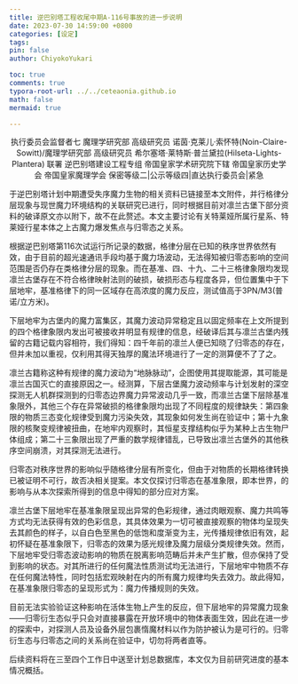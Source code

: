 ```yaml
---
title: 逆巴别塔工程收尾中期A-116号事故的进一步说明
date: 2023-07-30 14:59:00 +0800
categories: [设定]
tags: 
pin: false
author: ChiyokoYukari

toc: true
comments: true
typora-root-url: ../../ceteaonia.github.io
math: false
mermaid: true

---
```

<center>执行委员会监督者七 魔理学研究部 高级研究员 诺茵·克莱儿·索怀特(Noin-Claire-Sowitt)/魔理学研究部 高级研究员 希尔塞塔·莱特斯·普兰黛拉(Hilseta-Lights-Plantera) 联署 逆巴别塔建设工程专组 帝国皇家学术研究院下辖 帝国皇家历史学会 帝国皇家魔理学会
保密等级二|公示等级四|直达执行委员会|紧急</center>


于逆巴别塔计划中期遭受失序魔力生物的相关资料已链接至本文附件，并行格律分层现象与现世魔力环境结构的关联研究已进行，同时根据目前对凛兰古堡下部分资料的破译原文亦以附下，故不在此赘述。本文主要讨论有关特莱娅所属行星系、特莱娅行星本体之上古魔力爆发焦点与归零态之关系。

根据逆巴别塔第116次试运行所记录的数据，格律分层在已知的秩序世界依然有效，由于目前的超光速通讯手段均基于魔力场波动，无法得知被归零态影响的空间范围是否仍存在类格律分层的现象。而在基准、四、十九、二十三格律象限均发现凛兰古堡存在不符合格律映射法则的破损，破损形态与程度各异，但位置集中于下层地牢，基准格律下的同一区域存在高浓度的魔力反应，测试值高于3PN/M3(普诺/立方米)。

下层地牢为古堡内的魔力富集区，其魔力波动异常稳定且以固定频率在上文所提到的四个格律象限内发出可被接收并明显有规律的信息，经破译后其与凛兰古堡内残留的古籍记载内容相符，我们得知：四千年前的凛兰人便已知晓了归零态的存在，但并未加以重视，仅利用其得天独厚的魔法环境进行了一定的测算便不了了之。

凛兰古籍称这种有规律的魔力波动为“地脉脉动”，企图使用其提取能源，其可能是凛兰古国灭亡的直接原因之一。经测算，下层古堡魔力波动频率与计划发射的深空探测无人机群探测到的归零态边界魔力异常波动几乎一致，而凛兰古堡下层除基准象限外，其他三个存在异常破损的格律象限均出现了不同程度的规律缺失：第四象限的物质三态变化规律受到魔力污染失效，其现象如何发生尚在验证中；第十九象限的核聚变规律被扭曲，在地牢内观察时，其恒星支撑结构似乎为某种上古生物尸体组成；第二十三象限出现了严重的数学规律错乱，已导致出凛兰古堡外的其他秩序空间崩溃，对其探测无法进行。

归零态对秩序世界的影响似乎随格律分层有所变化，但由于对物质的长期格律转换已被证明不可行，故否决相关提案。本文仅探讨归零态在基准象限，即本世界，的影响与从本次探索所得到的信息中得知的部分应对方案。

凛兰古堡下层地牢在基准象限呈现出异常的色彩规律，通过肉眼观察、魔力共鸣等方式均无法获得有效的色彩信息，其具体效果为一切可被直接观察的物体均呈现失去其颜色的样子，以自白色至黑色的低饱和度渐变为主，光传播规律依旧有效，起初怀疑在基准象限下，归零态的效果为感光规律及魔力层级分类规律失效。然而，下层地牢受归零态波动影响的物质在脱离影响范畴后并未产生扩散，但亦保持了受到影响的状态。对其所进行的任何魔法性质测试均无法进行，下层地牢中物质不存在任何魔法特性，同时包括宏观映射在内的所有魔力规律均失去效力。故此得知，在基准象限归零态的呈现形式为：魔力传播规则的失效。

目前无法实验验证这种影响在活体生物上产生的反应，但下层地牢的异常魔力现象——归零衍生态似乎只会对直接暴露在开放环境中的物体表面生效，因此在进一步的探索中，对探测人员及设备外层包裹惰魔材料以作为防护被认为是可行的。归零衍生态与归零态之间的关系尚在验证中，切勿将两者直等。

后续资料将在三至四个工作日中送至计划总数据库，本文仅为目前研究进度的基本情况概括。